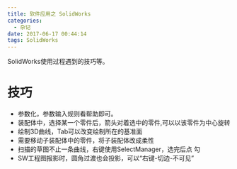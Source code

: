 ```yaml
---
title: 软件应用之 SolidWorks
categories:
  - 杂记
date: 2017-06-17 00:44:14
tags: SolidWorks
---
```


SolidWorks使用过程遇到的技巧等。

<!-- more -->

# 技巧
 * 参数化，参数输入规则看帮助即可。
 * 装配体中，选择某一个零件后，箭头对着选中的零件,可以以该零件为中心旋转
 * 绘制3D曲线，Tab可以改变绘制所在的基准面
 * 需要移动子装配体中的零件，将子装配体改成柔性
 * 扫描的草图不止一条曲线，右键使用SelectManager，选完后点 勾
 * SW工程图报影时，圆角过渡也会投影，可以“右键-切边-不可见”